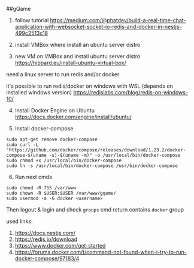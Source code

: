 ##gQame

1. follow tutorial
https://medium.com/@phatdev/build-a-real-time-chat-application-with-websocket-socket-io-redis-and-docker-in-nestjs-499c2513c18

2. install VMBox where install an ubuntu server distro

3. new VM on VMBox and install ubuntu server distro
https://hibbard.eu/install-ubuntu-virtual-box/

need a linux server to run redis and/or docker

it's possible to run redis/docker on windows with WSL
(depends on installed windows version)
https://redislabs.com/blog/redis-on-windows-10/

4. Install Docker Engine on Ubuntu
https://docs.docker.com/engine/install/ubuntu/

5. Install docker-compose

```
sudo apt-get remove docker-compose
sudo curl -L "https://github.com/docker/compose/releases/download/1.23.2/docker-compose-$(uname -s)-$(uname -m)" -o /usr/local/bin/docker-compose
sudo chmod +x /usr/local/bin/docker-compose
sudo ln -s /usr/local/bin/docker-compose /usr/bin/docker-compose
```

6. Run next cmds

```
sudo chmod -R 755 /var/www
sudo chown -R $USER:$USER /var/www/gqame/
sudo usermod -a -G docker <username>
```

Then logout & login and check `groups` cmd return contains `docker` group

used links:

1. https://docs.nestjs.com/
2. https://redis.io/download
3. https://www.docker.com/get-started
4. https://forums.docker.com/t/command-not-found-when-i-try-to-run-docker-compose/97183/4
